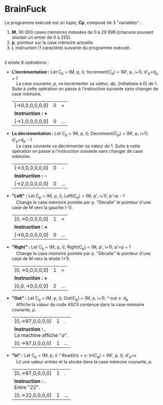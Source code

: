<h1>BrainFuck</h1>

Le programme exécuté est un tuple, <strong>Cp</strong>, composé de 3 "variables" :
<ol>
	<li><strong>M</strong>, 30 000 cases mémoires indexées de 0 à 29 999 (chacune pouvant stocker un entier de 0 à 255).</li>
 	<li><strong>p</strong>, pointeur sur la case mémoire actuelle.</li>
	<li><strong>i</strong>, instruction (1 caractère) suivante du programme exécuté.</li>
</ol>
<br/>
Il existe 8 opérations :
<ul>
	<li><b>L'incrémentation :</b> Let C<SUB>p</SUB> = (M, p, i); Increment(C<SUB>p</SUB>) = (M', p, i+1); d'<SUB>p</SUB>=d<SUB>p</SUB> + 1<br/>
		 &emsp;La case courante, <em>p</em>, va incrémenter sa valeur, <em>dp</em>, (initialisée à 0) de 1. Suite à cette opération on passe à l'instruction suivante sans changer de case mémoire.
		<table>
			<tr>
				<td>[&rarr;0,0,0,0,0,0]</td><td>0</td><td>+</td>
			</tr>
			<tr>
				<td colspan="3"><b>Instruction : +</b></td>
			</tr>
			<tr>
				<td>[&rarr;1,0,0,0,0,0]</td><td>0</td><td><em>...</em></td>
			</tr>
		</table>
		</li>
	<li><b>La décrémentation :</b> Let C<SUB>p</SUB> = (M, p, i); Decrement(C<SUB>p</SUB>) = (M', p, i+1); d'<SUB>p</SUB>=d<SUB>p</SUB> - 1<br/>
		&emsp;La case courante va décrémenter sa valeur de 1. Suite à cette opération on passe à l'instruction suivante sans changer de case mémoire.
		<table>
			<tr>
				<td>[&rarr;3,0,0,0,0,0]</td><td>0</td><td>-</td>
			</tr>
			<tr>
				<td colspan="3"><b>Instruction : -</b></td>
			</tr>
			<tr>
				<td>[&rarr;2,0,0,0,0,0]</td><td>0</td><td><em>...</em></td>
			</tr>
		</table>
		</li>
	<li><b>"Left" :</b> Let C<SUB>p</SUB> = (M, p, i); Left(C<SUB>p</SUB>) = (M, p', i+1); p'=p - 1<br/>
		&emsp;Change le case mémoire pointée par p. "Décalle" le pointeur d'une case de M vers la gauche (-1).
		<table>
			<tr>
				<td>[0,&rarr;0,0,0,0,0]</td><td>1</td><td><</td>
			</tr>
			<tr>
				<td colspan="3"><b>Instruction : <</b></td>
			</tr>
			<tr>
				<td>[&rarr;0,0,0,0,0,0]</td><td>0</td><td><em>...</em></td>
			</tr>
		</table>
		</li>
	<li><b>"Right" :</b> Let C<SUB>p</SUB> = (M, p, i); Right(C<SUB>p</SUB>) = (M, p', i+1); p'=p + 1<br/>
		&emsp;Change le case mémoire pointée par p. "Décalle" le pointeur d'une case de M vers la droite (+1).
		<table>
			<tr>
				<td>[0,&rarr;0,0,0,0,0]</td><td>1</td><td>></td>
			</tr>
			<tr>
				<td colspan="3"><b>Instruction : ></b></td>
			</tr>
			<tr>
				<td>[0,0,&rarr;0,0,0,0]</td><td>2</td><td><em>...</em></td>
			</tr>
		</table>
		</li>
	<li><b>"Out" :</b> Let C<SUB>p</SUB> = (M, p, i); Out(C<SUB>p</SUB>) = (M, p, i+1); ^ out &larr; d<SUB>p</SUB><br/>
		&emsp;Affiche la valeur du code ASCII contenue dans la case mémoire courante, <em>p</em>.
		<table>
			<tr>
				<td>[0,&rarr;97,0,0,0,0]</td><td>1</td><td>.</td>
			</tr>
			<tr>
				<td colspan="3"><b>Instruction : .</b><br/>La machine affiche "<em>a</em>".</td>
			</tr>
			<tr>
				<td>[0,&rarr;97,0,0,0,0]</td><td>1</td><td><em>...</em></td>
			</tr>
		</table>
		</li>
	<li><b>"In" :</b> Let C<SUB>p</SUB> = (M, p, i) ^ Read(in) = v; In(C<SUB>p</SUB>) = (M', p, i); d'<SUB>p</SUB>=v<br/>
		&emsp;Lit une valeur entrée et la stocke dans la case mémoire courante, <em>p</em>.
		<table>
			<tr>
				<td>[0,&rarr;97,0,0,0,0]</td><td>1</td><td>.</td>
			</tr>
			<tr>
				<td colspan="3"><b>Instruction : .</b><br/>Entre "<em>22</em>".</td>
			</tr>
			<tr>
				<td>[0,&rarr;22,0,0,0,0]</td><td>1</td><td><em>...</em></td>
			</tr>
		</table>
		</li>
</ul>

	
